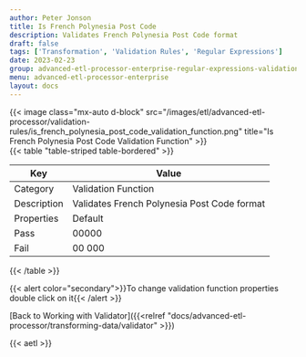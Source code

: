 ```yaml
---
author: Peter Jonson
title: Is French Polynesia Post Code
description: Validates French Polynesia Post Code format
draft: false
tags: ['Transformation', 'Validation Rules', 'Regular Expressions']
date: 2023-02-23
group: advanced-etl-processor-enterprise-regular-expressions-validation
menu: advanced-etl-processor-enterprise
layout: docs
---
```


{{< image class="mx-auto d-block"  src="/images/etl/advanced-etl-processor/validation-rules/is_french_polynesia_post_code_validation_function.png" title="Is French Polynesia Post Code Validation Function" >}}
\
{{< table "table-striped table-bordered" >}}

| Key         | Value                                       |
| ----------- | ------------------------------------------- |
| Category    | Validation Function                         |
| Description | Validates French Polynesia Post Code format |
| Properties  | Default                                     |
| Pass        | 00000                                       |
| Fail        | 00 000                                      |

{{< /table >}}

{{< alert color="secondary">}}To change validation function properties double click on it{{< /alert >}}

[Back to Working with Validator]({{<relref "docs/advanced-etl-processor/transforming-data/validator" >}})

{{< aetl >}}
